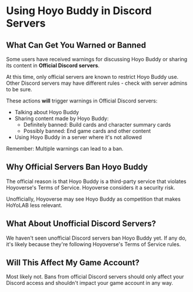 # Using Hoyo Buddy in Discord Servers

## What Can Get You Warned or Banned

Some users have received warnings for discussing Hoyo Buddy or sharing its content in **Official Discord servers**.

At this time, only official servers are known to restrict Hoyo Buddy use. Other Discord servers may have different rules - check with server admins to be sure.

These actions **will** trigger warnings in Official Discord servers:

- Talking about Hoyo Buddy
- Sharing content made by Hoyo Buddy:
  - Definitely banned: Build cards and character summary cards
  - Possibly banned: End game cards and other content
- Using Hoyo Buddy in a server where it's not allowed

Remember: Multiple warnings can lead to a ban.

## Why Official Servers Ban Hoyo Buddy

The official reason is that Hoyo Buddy is a third-party service that violates Hoyoverse's Terms of Service. Hoyoverse considers it a security risk.

Unofficially, Hoyoverse may see Hoyo Buddy as competition that makes HoYoLAB less relevant.

## What About Unofficial Discord Servers?

We haven't seen unofficial Discord servers ban Hoyo Buddy yet. If any do, it's likely because they're following Hoyoverse's Terms of Service rules.

## Will This Affect My Game Account?

Most likely not. Bans from official Discord servers should only affect your Discord access and shouldn't impact your game account in any way.
